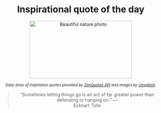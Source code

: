 
<div align="center">

# Inspirational quote of the day

<img src="./data/photo.jpeg" alt="Beautiful nature photo" width="320" height="180">

<sub><i>Daily dose of inspiration quotes provided by [ZenQuotes API](https://zenquotes.io/) and images by [Unsplash](https://unsplash.com/).</i></sub>


<blockquote>&ldquo;Sometimes letting things go is an act of far greater power than defending or hanging on.&rdquo; &mdash; <footer>Eckhart Tolle</footer></blockquote>

</div>
